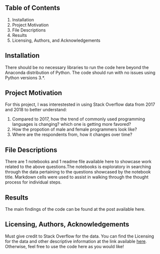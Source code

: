 ## Table of Contents

1. Installation
2. Project Motivation
3. File Descriptions
4. Results
5. Licensing, Authors, and Acknowledgements

## Installation 

There should be no necessary libraries to run the code here beyond the Anaconda distribution of Python. The code should run with no issues using Python versions 3.*.

## Project Motivation
For this project, I was interestested in using Stack Overflow data from 2017 and 2018 to better understand:
1. Compared to 2017, how the trend of commonly used programming languages is changing? which one is getting more favored?
2. How the propotion of male and female programmers look like?
3. Where are the respondents from, how it changes over time?

## File Descriptions 
There are 1 notebooks and 1 readme file available here to showcase work related to the above questions.The notebooks is exploratory in searching through the data pertaining to the questions showcased by the notebook title. Markdown cells were used to assist in walking through the thought process for individual steps.


## Results
The main findings of the code can be found at the post available here.

## Licensing, Authors, Acknowledgements
Must give credit to Stack Overflow for the data. You can find the Licensing for the data and other descriptive information at the link available [here](https://insights.stackoverflow.com/survey). Otherwise, feel free to use the code here as you would like!
